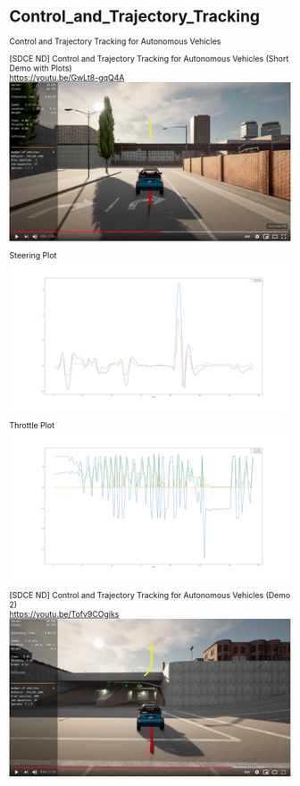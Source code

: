 # Control_and_Trajectory_Tracking
Control and Trajectory Tracking for Autonomous Vehicles

[SDCE ND] Control and Trajectory Tracking for Autonomous Vehicles (Short Demo with Plots)<br/>
https://youtu.be/GwLt8-gqQ4A
![Short demo with plots](/plots/short_demo_with_plots.png)

Steering Plot<br/>
![Steering Plot](/plots/steering.png)

Throttle Plot<br/>
![Throttle Plot](/plots/throttle.png)

[SDCE ND] Control and Trajectory Tracking for Autonomous Vehicles (Demo 2)<br/>
https://youtu.be/Tofv9COgiks
![Demo](/images/demo.png)
